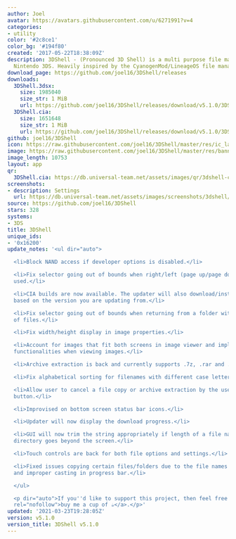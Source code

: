 ```yaml
---
author: Joel
avatar: https://avatars.githubusercontent.com/u/6271991?v=4
categories:
- utility
color: '#2c8ce1'
color_bg: '#194f80'
created: '2017-05-22T18:38:09Z'
description: 3DShell - (Pronounced 3D Shell) is a multi purpose file manager for the
  Nintendo 3DS. Heavily inspired by the CyanogenMod/LineageOS file manager.
download_page: https://github.com/joel16/3DShell/releases
downloads:
  3DShell.3dsx:
    size: 1985040
    size_str: 1 MiB
    url: https://github.com/joel16/3DShell/releases/download/v5.1.0/3DShell.3dsx
  3DShell.cia:
    size: 1651648
    size_str: 1 MiB
    url: https://github.com/joel16/3DShell/releases/download/v5.1.0/3DShell.cia
github: joel16/3DShell
icon: https://raw.githubusercontent.com/joel16/3DShell/master/res/ic_launcher_filemanager.png
image: https://raw.githubusercontent.com/joel16/3DShell/master/res/banner.png
image_length: 10753
layout: app
qr:
  3DShell.cia: https://db.universal-team.net/assets/images/qr/3dshell-cia.png
screenshots:
- description: Settings
  url: https://db.universal-team.net/assets/images/screenshots/3dshell/settings.png
source: https://github.com/joel16/3DShell
stars: 328
systems:
- 3DS
title: 3DShell
unique_ids:
- '0x16200'
update_notes: '<ul dir="auto">

  <li>Block NAND access if developer options is disabled.</li>

  <li>Fix selector going out of bounds when right/left (page up/page down) key is
  used.</li>

  <li>CIA builds are now available. The updater will also download/install updates
  based on the version you are updating from.</li>

  <li>Fix selector going out of bounds when returning from a folder with a long list
  of files.</li>

  <li>Fix width/height display in image properties.</li>

  <li>Account for images that fit both screens in image viewer and implement zoom/navigation
  functionalities when viewing images.</li>

  <li>Archive extraction is back and currently supports .7z, .rar and .zip.</li>

  <li>Fix alphabetical sorting for filenames with different case letters.</li>

  <li>Allow user to cancel a file copy or archive extraction by the use of the "B"
  button.</li>

  <li>Improvised on bottom screen status bar icons.</li>

  <li>Updater will now display the download progress.</li>

  <li>GUI will now trim the string appropriately if length of a file name/current
  directory goes beyond the screen.</li>

  <li>Touch controls are back for both file options and settings.</li>

  <li>Fixed issues copying certain files/folders due to the file names not being cleared
  and improper casting in progress bar.</li>

  </ul>

  <p dir="auto">If you''d like to support this project, then feel free to <a href="https://www.paypal.me/Joel16IA"
  rel="nofollow">buy me a cup of ☕</a>.</p>'
updated: '2021-03-23T19:28:05Z'
version: v5.1.0
version_title: 3DShell v5.1.0
---
```

